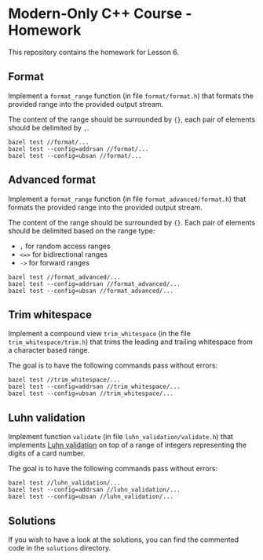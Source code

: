 # Modern-Only C++ Course - Homework

This repository contains the homework for Lesson 6.

## Format

Implement a `format_range` function (in file `format/format.h`) that formats the provided range into the provided output stream.

The content of the range should be surrounded by `{}`, each pair of elements should be delimited by `,`.

```
bazel test //format/...
bazel test --config=addrsan //format/...
bazel test --config=ubsan //format/...
```

## Advanced format

Implement a `format_range` function (in file `format_advanced/format.h`) that formats the provided range into the provided output stream.

The content of the range should be surrounded by `{}`.
Each pair of elements should be delimited based on the range type:

- `,` for random access ranges
- `<=>` for bidirectional ranges
- `->` for forward ranges

```
bazel test //format_advanced/...
bazel test --config=addrsan //format_advanced/...
bazel test --config=ubsan //format_advanced/...
```

## Trim whitespace

Implement a compound view `trim_whitespace` (in the file `trim_whitespace/trim.h`) that trims the leading and trailing whitespace from a character based range.

The goal is to have the following commands pass without errors:

```
bazel test //trim_whitespace/...
bazel test --config=addrsan //trim_whitespace/...
bazel test --config=ubsan //trim_whitespace/...
```

## Luhn validation

Implement function `validate` (in file `luhn_validation/validate.h`) that implements [Luhn validation](https://en.wikipedia.org/wiki/Luhn_algorithm) on top of a range of integers representing the digits of a card number.

The goal is to have the following commands pass without errors:

```
bazel test //luhn_validation/...
bazel test --config=addrsan //luhn_validation/...
bazel test --config=ubsan //luhn_validation/...
```

## Solutions

If you wish to have a look at the solutions, you can find the commented code in the `solutions` directory.